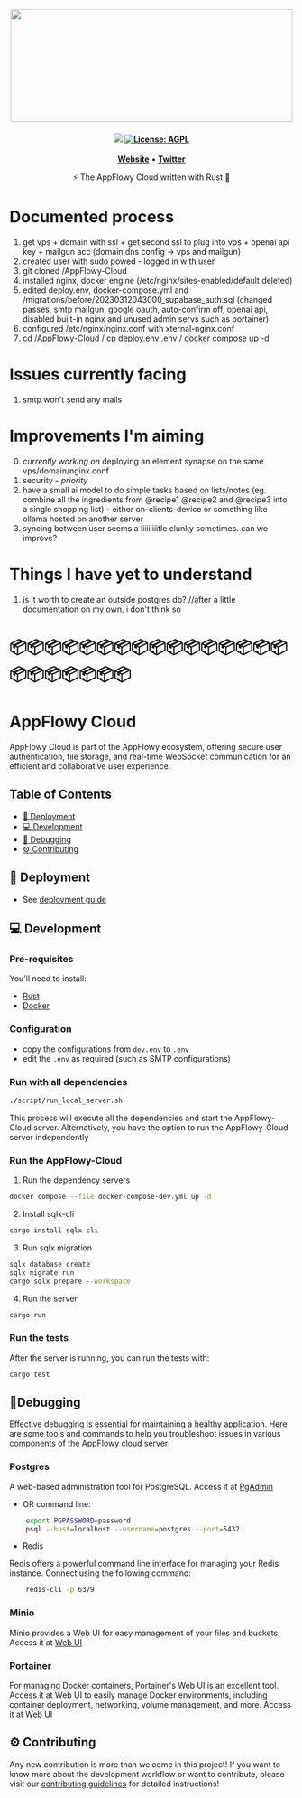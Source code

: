 <p align="center">
  <img src="assets/logos/appflowy_logo.svg"  width="500" height="200" />
</p>

<h4 align="center">
   <a href="https://discord.gg/9Q2xaN37tV"><img src="https://img.shields.io/badge/AppFlowy.IO-discord-orange"></a>
    <a href="https://opensource.org/licenses/AGPL-3.0"><img src="https://img.shields.io/badge/license-AGPL-purple.svg" alt="License: AGPL"></a>
</h4>


<p align="center">
    <a href="https://www.appflowy.io"><b>Website</b></a> •
    <a href="https://twitter.com/appflowy"><b>Twitter</b></a>
</p>

<p align="center">⚡ The AppFlowy Cloud written with Rust 🦀</p>

# Documented process

1. get vps + domain with ssl + get second ssl to plug into vps + openai api key + mailgun acc (domain dns config -> vps and mailgun)
2. created user with sudo powed - logged in with user
3. git cloned /AppFlowy-Cloud
4. installed nginx, docker engine (/etc/nginx/sites-enabled/default deleted)
5. edited deploy.env, docker-compose.yml and /migrations/before/20230312043000_supabase_auth.sql (changed passes, smtp mailgun, google oauth, auto-confirm off, openai api, disabled built-in nginx and unused admin servs such as portainer)
6. configured /etc/nginx/nginx.conf with xternal-nginx.conf
7. cd /AppFlowy-Cloud / cp deploy.env .env / docker compose up -d

# Issues currently facing

1. smtp won't send any mails

# Improvements I'm aiming

0. *currently working on* deploying an element synapse on the same vps/domain/nginx.conf
1. security - $priority$
2. have a small ai model to do simple tasks based on lists/notes (eg. combine all the ingredients from @recipe1 @recipe2 and @recipe3 into a single shopping list) - either on-clients-device or something like ollama hosted on another server
3. syncing between user seems a liiiiiiiitle clunky sometimes. can we improve?

# Things I have yet to understand

1. is it worth to create an outside postgres db? //after a little documentation on my own, i don't think so

# 📦📦📦📦📦📦📦📦📦📦📦📦📦📦📦📦📦📦📦📦📦📦📦

#

# AppFlowy Cloud

AppFlowy Cloud is part of the AppFlowy ecosystem, offering secure user authentication, file storage,
and real-time WebSocket communication for an efficient and collaborative user experience.

## Table of Contents

- [🚀 Deployment](#-deployment)
- [💻 Development](#-development)
- [🐞 Debugging](#-debugging)
- [⚙️ Contributing](#-contributing)

## 🚀 Deployment

- See [deployment guide](./doc/DEPLOYMENT.md)

## 💻 Development

### Pre-requisites

You'll need to install:

- [Rust](https://www.rust-lang.org/tools/install)
- [Docker](https://docs.docker.com/get-docker/)

### Configuration

- copy the configurations from `dev.env` to `.env`
- edit the `.env` as required (such as SMTP configurations)

### Run with all dependencies

```bash
./script/run_local_server.sh
```

This process will execute all the dependencies and start the AppFlowy-Cloud server. Alternatively,
you have the option to run the AppFlowy-Cloud server independently

### Run the AppFlowy-Cloud

1. Run the dependency servers

```bash
docker compose --file docker-compose-dev.yml up -d
```

2. Install sqlx-cli

```bash
cargo install sqlx-cli
```

3. Run sqlx migration

```bash
sqlx database create
sqlx migrate run
cargo sqlx prepare --workspace
```

4. Run the server

```bash
cargo run
```

### Run the tests

After the server is running, you can run the tests with:

```bash
cargo test
```

## 🐞Debugging

Effective debugging is essential for maintaining a healthy application. Here are some tools and commands to help you
troubleshoot issues in various components of the AppFlowy cloud server:

### Postgres

A web-based administration tool for PostgreSQL. Access it at [PgAdmin](http://localhost:5400)

- OR command line:

```bash
    export PGPASSWORD=password
    psql --host=localhost --username=postgres --port=5432
```

- Redis

Redis offers a powerful command line interface for managing your Redis instance. Connect using the following command:

```bash
    redis-cli -p 6379
```

### Minio

Minio provides a Web UI for easy management of your files and buckets. Access it at [Web UI](http://localhost:9001)

### Portainer

For managing Docker containers, Portainer's Web UI is an excellent tool. Access it at Web UI to easily manage Docker
environments, including container deployment, networking, volume management, and more. Access it
at [Web UI](http://localhost:9442)

## ⚙️ Contributing

Any new contribution is more than welcome in this project!
If you want to know more about the development workflow or want to contribute, please visit
our [contributing guidelines](./doc/CONTRIBUTING.md) for detailed instructions!

